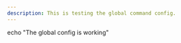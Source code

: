 ```yaml
---
description: This is testing the global command config.
---
```


echo "The global config is working"
